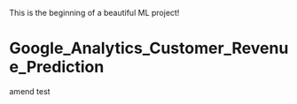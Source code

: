 This is the beginning of a beautiful ML project!
# Google_Analytics_Customer_Revenue_Prediction
amend test